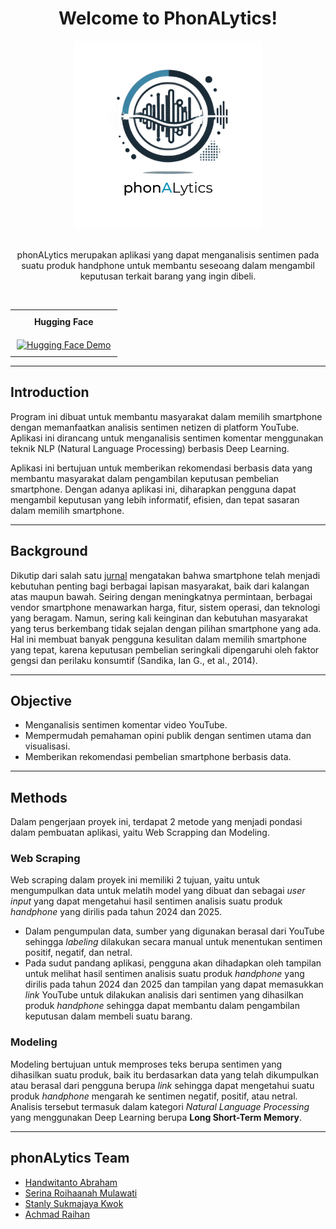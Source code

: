 <div align='center'>
    <h1><b>Welcome to PhonALytics!</b></h1>
    <img src='https://github.com/FTDS-assignment-bay/p2-final-project-phonalitics/blob/main/phonALytics.png' width="300"/>
    <br><br>
    <p>phonALytics merupakan aplikasi yang dapat menganalisis sentimen pada suatu produk handphone untuk membantu seseoang dalam mengambil keputusan terkait barang yang ingin dibeli.</p>
    <br>
</div>
<table style="width: 100%; text-align: center; border-collapse: collapse;">
    <tr>
        <th style="padding: 10px;">Hugging Face</th>
    </tr>
    <tr>
        <td style="padding: 10px;">
            <a href="https://huggingface.co/spaces/stanlys96/Phonalitics">
                <img src="https://img.shields.io/badge/Demo-Hugging%20Face-blue" alt="Hugging Face Demo">
            </a>
        </td>
    </tr>
</table>

---

## **Introduction**

Program ini dibuat untuk membantu masyarakat dalam memilih smartphone dengan memanfaatkan analisis sentimen netizen di platform YouTube. Aplikasi ini dirancang untuk menganalisis sentimen komentar menggunakan teknik NLP (Natural Language Processing) berbasis Deep Learning.

Aplikasi ini bertujuan untuk memberikan rekomendasi berbasis data yang membantu masyarakat dalam pengambilan keputusan pembelian smartphone. Dengan adanya aplikasi ini, diharapkan pengguna dapat mengambil keputusan yang lebih informatif, efisien, dan tepat sasaran dalam memilih smartphone.

---

## **Background**

Dikutip dari salah satu [jurnal](https://www.neliti.com/id/publications/171816/penentuan-karakteristik-pengguna-sebagai-pendukung-keputusan-dalam-memilih-smart#cite) mengatakan bahwa smartphone telah menjadi kebutuhan penting bagi berbagai lapisan masyarakat, baik dari kalangan atas maupun bawah. Seiring dengan meningkatnya permintaan, berbagai vendor smartphone menawarkan harga, fitur, sistem operasi, dan teknologi yang beragam. Namun, sering kali keinginan dan kebutuhan masyarakat yang terus berkembang tidak sejalan dengan pilihan smartphone yang ada. Hal ini membuat banyak pengguna kesulitan dalam memilih smartphone yang tepat, karena keputusan pembelian seringkali dipengaruhi oleh faktor gengsi dan perilaku konsumtif (Sandika, Ian G., et al., 2014).

---

## **Objective**

- Menganalisis sentimen komentar video YouTube.
- Mempermudah pemahaman opini publik dengan sentimen utama dan visualisasi.
- Memberikan rekomendasi pembelian smartphone berbasis data.

---

## **Methods**

Dalam pengerjaan proyek ini, terdapat 2 metode yang menjadi pondasi dalam pembuatan aplikasi, yaitu Web Scrapping dan Modeling.

### Web Scraping

Web scraping dalam proyek ini memiliki 2 tujuan, yaitu untuk mengumpulkan data untuk melatih model yang dibuat dan sebagai _user input_ yang dapat mengetahui hasil sentimen analisis suatu produk _handphone_ yang dirilis pada tahun 2024 dan 2025.

- Dalam pengumpulan data, sumber yang digunakan berasal dari YouTube sehingga _labeling_ dilakukan secara manual untuk menentukan sentimen positif, negatif, dan netral.
- Pada sudut pandang aplikasi, pengguna akan dihadapkan oleh tampilan untuk melihat hasil sentimen analisis suatu produk _handphone_ yang dirilis pada tahun 2024 dan 2025 dan tampilan yang dapat memasukkan _link_ YouTube untuk dilakukan analisis dari sentimen yang dihasilkan produk _handphone_ sehingga dapat membantu dalam pengambilan keputusan dalam membeli suatu barang.

### Modeling

Modeling bertujuan untuk memproses teks berupa sentimen yang dihasilkan suatu produk, baik itu berdasarkan data yang telah dikumpulkan atau berasal dari pengguna berupa _link_ sehingga dapat mengetahui suatu produk _handphone_ mengarah ke sentimen negatif, positif, atau netral. Analisis tersebut termasuk dalam kategori _Natural Language Processing_ yang menggunakan Deep Learning berupa **Long Short-Term Memory**.

---

## phonALytics Team

- [Handwitanto Abraham](https://www.linkedin.com/in/handwitanto-abraham/)
- [Serina Roihaanah Mulawati](http://www.linkedin.com/in/serina-roihaanah-mulawati)
- [Stanly Sukmajaya Kwok](https://www.linkedin.com/in/stanly-sukmajaya)
- [Achmad Raihan](https://www.linkedin.com/in/achmad-raihan/)
